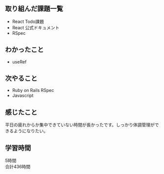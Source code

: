 ## 取り組んだ課題一覧
- React Todo課題
- React 公式ドキュメント
- RSpec

## わかったこと
- useRef

## 次やること
- Ruby on Rails RSpec
- Javascript

## 感じたこと
平日の疲れからか集中できていない時間が長かったです。しっかり体調管理ができるようになりたい。

## 学習時間
5時間<br />
合計436時間